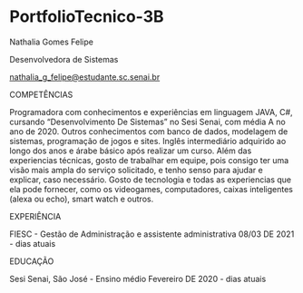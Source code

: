# PortfolioTecnico-3B
Nathalia Gomes Felipe

Desenvolvedora de Sistemas

nathalia_g_felipe@estudante.sc.senai.br

COMPETÊNCIAS

Programadora com conhecimentos e experiências em linguagem JAVA, C#, cursando “Desenvolvimento De Sistemas” no Sesi Senai, com média A no ano de 2020. Outros conhecimentos com banco de dados, modelagem de sistemas, programação de jogos e sites. Inglês intermediário adquirido ao longo dos anos e árabe básico após realizar um curso. Além das experiencias técnicas, gosto de trabalhar em equipe, pois consigo ter uma visão mais ampla do serviço solicitado, e tenho senso para ajudar e explicar, caso necessário. Gosto de tecnologia e todas as experiencias que ela pode fornecer, como os videogames, computadores, caixas inteligentes (alexa ou echo), smart watch e outros.

EXPERIÊNCIA

FIESC - Gestão de Administração e assistente administrativa
08/03 DE 2021 - dias atuais

EDUCAÇÃO

Sesi Senai, São José - Ensino médio 
Fevereiro DE 2020 - dias atuais

